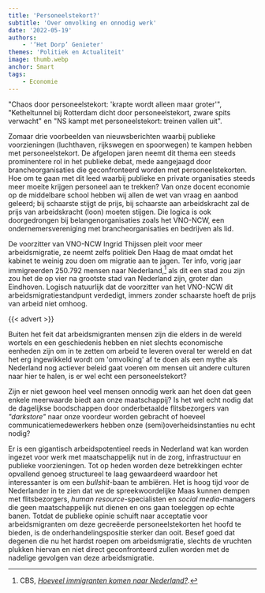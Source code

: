 ```yaml
---
title: 'Personeelstekort?'
subtitle: 'Over omvolking en onnodig werk'
date: '2022-05-19'
authors:
    - '‘Het Dorp’ Genieter'
themes: 'Politiek en Actualiteit'
image: thumb.webp
anchor: Smart
tags:
    - Economie
---
```


"Chaos door personeelstekort: 'krapte wordt alleen maar groter'", "Ketheltunnel bij Rotterdam dicht door personeelstekort, zware spits verwacht" en "NS kampt met personeelstekort: treinen vallen uit".

Zomaar drie voorbeelden van nieuwsberichten waarbij publieke voorzieningen (luchthaven, rijkswegen en spoorwegen) te kampen hebben met personeelstekort. De afgelopen jaren neemt dit thema een steeds prominentere rol in het publieke debat, mede aangejaagd door brancheorganisaties die geconfronteerd worden met personeelstekorten. Hoe om te gaan met dit leed waarbij publieke en private organisaties steeds meer moeite krijgen personeel aan te trekken? Van onze docent economie op de middelbare school hebben wij allen de wet van vraag en aanbod geleerd; bij schaarste stijgt de prijs, bij schaarste aan arbeidskracht zal de prijs van arbeidskracht (loon) moeten stijgen. Die logica is ook doorgedrongen bij belangenorganisaties zoals het VNO-NCW, een ondernemersvereniging met brancheorganisaties en bedrijven als lid.

De voorzitter van VNO-NCW Ingrid Thijssen pleit voor meer arbeidsmigratie, ze neemt zelfs politiek Den Haag de maat omdat het kabinet te weinig zou doen om migratie aan te jagen. Ter info, vorig jaar immigreerden 250.792 mensen naar Nederland,[^1] als dit een stad zou zijn zou het de op vier na grootste stad van Nederland zijn, groter dan Eindhoven. Logisch natuurlijk dat de voorzitter van het VNO-NCW dit arbeidsmigratiestandpunt verdedigt, immers zonder schaarste hoeft de prijs van arbeid niet omhoog. 

{{< advert >}}

Buiten het feit dat arbeidsmigranten mensen zijn die elders in de wereld wortels en een geschiedenis hebben en niet slechts economische eenheden zijn om in te zetten om arbeid te leveren overal ter wereld en dat het erg ingewikkeld wordt om 'omvolking' af te doen als een mythe als Nederland nog actiever beleid gaat voeren om mensen uit andere culturen naar hier te halen, is er wel echt een personeelstekort?

Zijn er niet gewoon heel veel mensen onnodig werk aan het doen dat geen enkele meerwaarde biedt aan onze maatschappij? Is het wel echt nodig dat de dagelijkse boodschappen door onderbetaalde flitsbezorgers van _"darkstore"_ naar onze voordeur worden gebracht of hoeveel communicatiemedewerkers hebben onze (semi)overheidsinstanties nu echt nodig?

Er is een gigantisch arbeidspotentieel reeds in Nederland wat kan worden ingezet voor werk met maatschappelijk nut in de zorg, infrastructuur en publieke voorzieningen. Tot op heden worden deze betrekkingen echter opvallend genoeg structureel te laag gewaardeerd waardoor het interessanter is om een *bullshit*-baan te ambiëren. Het is hoog tijd voor de Nederlander in te zien dat we de spreekwoordelijke Maas kunnen dempen met flitsbezorgers, _human resource_-specialisten en _social media_-managers die geen maatschappelijk nut dienen en ons gaan toeleggen op echte banen. Totdat de publieke opinie schuift naar acceptatie voor arbeidsmigranten om deze gecreëerde personeelstekorten het hoofd te bieden, is de onderhandelingspositie sterker dan ooit. Besef goed dat degenen die nu het hardst roepen om arbeidsmigratie, slechts de vruchten plukken hiervan en niet direct geconfronteerd zullen worden met de nadelige gevolgen van deze arbeidsmigratie.


 [^1]: CBS, _[Hoeveel immigranten komen naar Nederland?](https://www.cbs.nl/nl-nl/dossier/dossier-asiel-migratie-en-integratie/hoeveel-immigranten-komen-naar-nederland-)_.
